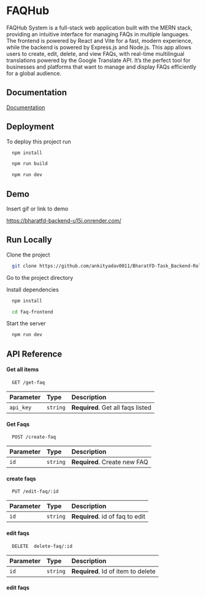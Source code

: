 
# FAQHub

FAQHub  System is a full-stack web application built with the MERN stack, providing an intuitive interface for managing FAQs in multiple languages. The frontend is powered by React and Vite for a fast, modern experience, while the backend is powered by Express.js and Node.js. This app allows users to create, edit, delete, and view FAQs, with real-time multilingual translations powered by the Google Translate API. It’s the perfect tool for businesses and platforms that want to manage and display FAQs efficiently for a global audience.


## Documentation

[Documentation](https://linktodocumentation)


## Deployment

To deploy this project run

```bash
  npm install 
```

```bash
  npm run build 
```

```bash
  npm run dev 
```
## Demo

Insert gif or link to demo

https://bharatfd-backend-u15i.onrender.com/ 

## Run Locally

Clone the project

```bash
  git clone https://github.com/ankityadav0011/BharatFD-Task_Backend-Role.git
```

Go to the project directory



Install dependencies

```bash
  npm install
```

```bash
  cd faq-frontend
```

Start the server

```bash
  npm run dev 
```


## API Reference

#### Get all items

```http
  GET /get-faq
```

| Parameter | Type     | Description                |
| :-------- | :------- | :------------------------- |
| `api_key` | `string` | **Required**. Get all faqs listed  |

#### Get Faqs 

```http
  POST /create-faq
```

| Parameter | Type     | Description                       |
| :-------- | :------- | :-------------------------------- |
| `id`      | `string` | **Required**. Create new FAQ  |

#### create faqs 

```http
  PUT /edit-faq/:id
```

| Parameter | Type     | Description                       |
| :-------- | :------- | :-------------------------------- |
| `id`      | `string` | **Required**. id of faq to edit   |

#### edit faqs 

```http
  DELETE  delete-faq/:id
```

| Parameter | Type     | Description                       |
| :-------- | :------- | :-------------------------------- |
| `id`      | `string` | **Required**. Id of item to delete|

#### edit faqs 





